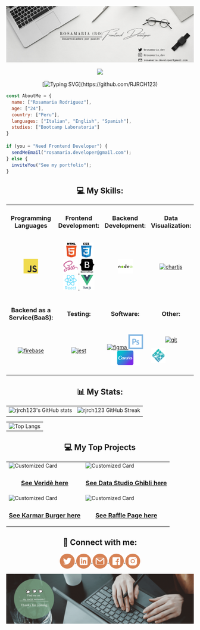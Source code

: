 
<div align="center">
  <img src="./img/Banner-Ro-White.png" width="800">

  ![](https://komarev.com/ghpvc/?username=RJRCH123&color=yellowgreen)

</div>

<div align="center">

[![Typing SVG](https://readme-typing-svg.herokuapp.com/?lines=Welcome!&center=true&color="CE972B")](https://github.com/RJRCH123)

</div>

```js 
const AboutMe = {
  name: ["Rosamaria Rodriguez"],
  age: ["24"], 
  country: ["Peru"],
  languages: ["Italian", "English", "Spanish"],
  studies: ["Bootcamp Laboratoria"]
}

if (you = "Need Frontend Developer") {
  sendMeEmail("rosamaria.developer@gmail.com");
} else {
  inviteYou("See my portfolio");
}
```

<h2 align="center">💻 My Skills:</h2>


<div align="center">

| | | | | 
|--|--|--|--|
| <h3 align="center">Programming Languages</h3> | <h3 align="center">Frontend Development:</h3> | <h3 align="center">Backend Development:</h3> |<h3 align="center">Data Visualization:</h3> | |
|<p align="center"><a href="https://developer.mozilla.org/en-US/docs/Web/JavaScript" target="_blank" rel="noreferrer"><img title='Javascript' src="https://raw.githubusercontent.com/devicons/devicon/master/icons/javascript/javascript-original.svg"   alt="javascript" width="40" height="40"/></a></p> | <p align="center"><a href="https://www.w3.org/html/" target="_blank" rel="noreferrer"><img title='Html5' src="https://raw.githubusercontent.com/devicons/devicon/master/icons/html5/html5-original-wordmark.svg"  alt="html5" width="40" height="40"/></a><a href="https://www.w3schools.com/css/" target="_blank" rel="noreferrer"><img title='Css3' src="https://raw.githubusercontent.com/devicons/devicon/master/icons/css3/css3-original-wordmark.svg" alt="css3"   width="40" height="40"/></a><a href="https://sass-lang.com" target="_blank" rel="noreferrer"><img title='Sass' src="https://raw.githubusercontent.com/devicons/devicon/master/icons/sass/sass-original.svg" alt="sass"  width="40" height="40"/></a><a href="https://getbootstrap.com" target="_blank" rel="noreferrer"> <img title='bootstrap' src="https://raw.githubusercontent.com/devicons/devicon/master/icons/bootstrap/bootstrap-plain-wordmark.svg" alt="Bootstrap" width="40" height="40"/> </a> <a href="https://reactjs.org/" target="_blank" rel="noreferrer"> <img title='React.js' src="https://raw.githubusercontent.com/devicons/devicon/master/icons/react/react-original-wordmark.svg" alt="react" width="40" height="40"/> </a> <a href="https://vuejs.org/" target="_blank" rel="noreferrer"> <img title='vuejs' src="https://raw.githubusercontent.com/devicons/devicon/master/icons/vuejs/vuejs-original-wordmark.svg" alt="Vuejs" width="40" height="40"/> </a></p> | <p align="center"><a href="https://nodejs.org" target="_blank" rel="noreferrer"> <img title='Node.js' src="https://raw.githubusercontent.com/devicons/devicon/master/icons/nodejs/nodejs-original-wordmark.svg"  alt="nodejs" width="40" height="40"/></a></p>|<p align="center"> <a href="https://www.chartjs.org" target="_blank" rel="noreferrer"> <img title='Chart.js' src="https://www.chartjs.org/media/logo-title.svg" alt="chartjs" width="40" height="40"/></a></p> | 
|<h3 align="center">Backend as a Service(BaaS):</h3> | <h3 align="center">Testing:</h3> |<h3 align="center">Software:</h3> | <h3 align="center">Other:</h3> | 
| <p align="center"><a href="https://firebase.google.com/" target="_blank" rel="noreferrer"><img title='Firebase' src="https://www.vectorlogo.zone/logos/firebase/firebase-icon.svg" alt="firebase" width="40" height="40"/> </a></p>| <p align="center"><a href="https://jestjs.io" target="_blank" rel="noreferrer"> <img title='Jest' src="https://www.vectorlogo.zone/logos/jestjsio/jestjsio-icon.svg" alt="jest" width="40" height="40"/></a> </p>|<p align="center"> <a href="https://www.figma.com/" target="_blank" rel="noreferrer"> <img title='Figma' src="https://www.vectorlogo.zone/logos/figma/figma-icon.svg" alt="figma" width="40" height="40"/> </a> <a href="https://www.photoshop.com/en" target="_blank" rel="noreferrer"> <img title='Photoshop' src="https://raw.githubusercontent.com/devicons/devicon/master/icons/photoshop/photoshop-line.svg"   alt="photoshop" width="40" height="40"/> </a><a href="https://www.canva.com/" target="_blank" rel="noreferrer"> <img title='canva' src="./img/canva.png" alt="canva" width="80" height="40"/> </a></p>| <p align="center"> <a href="https://git-scm.com/" target="_blank" rel="noreferrer"> <img title='Git' src="https://www.vectorlogo.zone/logos/git-scm/git-scm-icon.svg" alt="git" width="40" height="40"/> </a> </p><a href="https://www.netlify.com/" target="_blank" rel="noreferrer"><img title='netlify' src="./img/netifly.svg"  alt="netlify" width="40" height="40"/></a></p>| 
| | | | | 

</div>

<h2 align="center">📊 My Stats:</h2>

<div align="center">

| | |
|--|--|
| ![rjrch123's GitHub stats](https://github-readme-stats.vercel.app/api?username=rjrch123&show_icons=true&theme=radical)| ![rjrch123 GitHub Streak](https://github-readme-streak-stats.herokuapp.com?user=RJRCH123&layout=compact&theme=radical) |
| | |
</div>

<div align="center">

| | 
|--|
| ![Top Langs](https://github-readme-stats.vercel.app/api/top-langs/?username=rjrch123&layout=compact&theme=radical) |

</div>

<h2 align="center">💻 My Top Projects</h2>

| | |
|--|--|
|![Customized Card](https://github-readme-stats.vercel.app/api/pin?username=RJRCH123&repo=Veride-Ecommerce&title_color=fff&icon_color=f9f9f9&text_color=9f9f9f&bg_color=151515)|![Customized Card](https://github-readme-stats.vercel.app/api/pin?username=RJRCH123&repo=DATA-Studio-Ghibli&title_color=fff&icon_color=f9f9f9&text_color=9f9f9f&bg_color=151515)|
| <h3 align="center">[See Veridè here](https://veride.netlify.app/)</h3>  | <h3 align="center">[See Data Studio Ghibli here](https://rjrch123.github.io/DATA-Studio-Ghibli/)</h3> |
| ![Customized Card](https://github-readme-stats.vercel.app/api/pin?username=RJRCH123&repo=LIM016-burger-queen&title_color=fff&icon_color=f9f9f9&text_color=9f9f9f&bg_color=151515)| ![Customized Card](https://github-readme-stats.vercel.app/api/pin?username=RJRCH123&repo=Raffle-page&title_color=fff&icon_color=f9f9f9&text_color=9f9f9f&bg_color=151515) |
| <h3 align="center">[See Karmar Burger here](https://karma-burguer.netlify.app/)</h3>  | <h3 align="center">[See Raffle Page here](https://rjrch123.github.io/Raffle-page/)</h3> |

</div>

<h2 align="center">📲 Connect with me:</h2>

<p align="center">
  <a href="https://twitter.com/rosamaria_dev" target="_blank">
    <img align="center" title='Twitter' src="./img/twitter.png" alt="Twitter" height="40" width="40" />
  </a>
  <a href="https://www.linkedin.com/in/rosamaria-rodriguez/" target="_blank">
    <img align="center" title='LinkedIn' src="./img/linkedin.png" alt="Linkedin"  height="40" width="40" />
  </a>
  <a href="mailto:rosamaria.developer@gmail.com" target="_blank">
    <img align="center" title='Gmail' src="./img/gmail.png" alt="Gmail" height="40" width="40" />
  </a>
  <a href="https://fb.com/rouseblues16" target="_blank">
    <img align="center" title='Facebook' src="./img/facebook.png" alt="Facebook" height="40" width="40" />
  </a>
  <a href="https://www.instagram.com/rosamaria_dev/" target="_blank">
    <img align="center" title='Instagram' src="./img/instagram.png" alt="Instagram" height="40" width="40" />
  </a>
</p>

<div align="center">
  <img src="./img/img2.gif" width="800">
</div>





